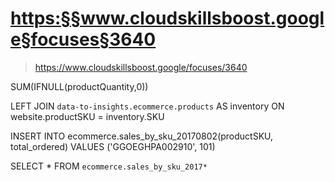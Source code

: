 
# <https:§§www.cloudskillsboost.google§focuses§3640>
> <https://www.cloudskillsboost.google/focuses/3640>
        
SUM(IFNULL(productQuantity,0)) 

 LEFT JOIN `data-to-insights.ecommerce.products` AS inventory ON website.productSKU = inventory.SKU

 INSERT INTO ecommerce.sales_by_sku_20170802(productSKU, total_ordered) VALUES ('GGOEGHPA002910', 101)

 SELECT * FROM `ecommerce.sales_by_sku_2017*`

